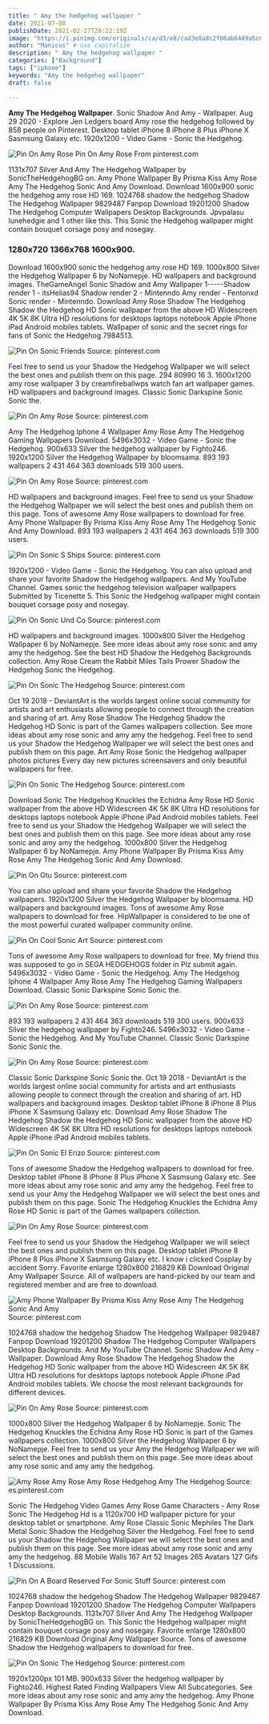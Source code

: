 ```yaml
---
title: " Amy the hedgehog wallpaper "
date: 2021-07-08
publishDate: 2021-02-17T20:22:19Z
image: "https://i.pinimg.com/originals/ca/d3/e8/cad3e8a8c2f06ab6449a5c0ae9876ebc.jpg"
author: "Manicus" # use capitalize
description: " Amy the hedgehog wallpaper "
categories: ["Background"]
tags: ["iphone"]
keywords: "Amy the hedgehog wallpaper"
draft: false

---
```



**Amy The Hedgehog Wallpaper**. Sonic Shadow And Amy - Wallpaper. Aug 29 2020 - Explore Jen Ledgers board Amy rose the hedgehog followed by 858 people on Pinterest. Desktop tablet iPhone 8 iPhone 8 Plus iPhone X Sasmsung Galaxy etc. 1920x1200 - Video Game - Sonic the Hedgehog.

![Pin On Amy Rose](https://i.pinimg.com/originals/62/8e/5f/628e5fd604ea092a7e509718afeab82c.jpg "Pin On Amy Rose")
Pin On Amy Rose From pinterest.com


1131x707 Silver And Amy The Hedgehog Wallpaper by SonicTheHedgehogBG on. Amy Phone Wallpaper By Prisma Kiss Amy Rose Amy The Hedgehog Sonic And Amy Download. Download 1600x900 sonic the hedgehog amy rose HD 169. 1024768 shadow the hedgehog Shadow The Hedgehog Wallpaper 9829487 Fanpop Download 19201200 Shadow The Hedgehog Computer Wallpapers Desktop Backgrounds. Jpvpalasu lunehedgie and 1 other like this. This Sonic the Hedgehog wallpaper might contain bouquet corsage posy and nosegay.

### 1280x720 1366x768 1600x900.

Download 1600x900 sonic the hedgehog amy rose HD 169. 1000x800 Silver the Hedgehog Wallpaper 6 by NoNamepje. HD wallpapers and background images. TheGameAngel Sonic Shadow and Amy Wallpaper 1-----Shadow render 1 - itsHelias94 Shadow render 2 - Mintenndo Amy render - Fentonxd Sonic render - Mintenndo. Download Amy Rose Shadow The Hedgehog Shadow the Hedgehog HD Sonic wallpaper from the above HD Widescreen 4K 5K 8K Ultra HD resolutions for desktops laptops notebook Apple iPhone iPad Android mobiles tablets. Wallpaper of sonic and the secret rings for fans of Sonic the Hedgehog 7984513.


![Pin On Sonic Friends](https://i.pinimg.com/originals/76/e2/66/76e266005c08ff4d9c3d217524c292f0.png "Pin On Sonic Friends")
Source: pinterest.com

Feel free to send us your Shadow the Hedgehog Wallpaper we will select the best ones and publish them on this page. 294 80990 16 3. 1600x1200 amy rose wallpaper 3 by creamfireballwps watch fan art wallpaper games. HD wallpapers and background images. Classic Sonic Darkspine Sonic Sonic the.

![Pin On Amy Rose](https://i.pinimg.com/originals/3b/8f/bf/3b8fbf042a05652eaccc6d452d97d4aa.jpg "Pin On Amy Rose")
Source: pinterest.com

Amy The Hedgehog Iphone 4 Wallpaper Amy Rose Amy The Hedgehog Gaming Wallpapers Download. 5496x3032 - Video Game - Sonic the Hedgehog. 900x633 Silver the hedgehog wallpaper by Fighto246. 1920x1200 Silver the Hedgehog Wallpaper by bloomsama. 893 193 wallpapers 2 431 464 363 downloads 519 300 users.

![Pin On Amy Rose](https://i.pinimg.com/originals/62/8e/5f/628e5fd604ea092a7e509718afeab82c.jpg "Pin On Amy Rose")
Source: pinterest.com

HD wallpapers and background images. Feel free to send us your Shadow the Hedgehog Wallpaper we will select the best ones and publish them on this page. Tons of awesome Amy Rose wallpapers to download for free. Amy Phone Wallpaper By Prisma Kiss Amy Rose Amy The Hedgehog Sonic And Amy Download. 893 193 wallpapers 2 431 464 363 downloads 519 300 users.

![Pin On Sonic S Ships](https://i.pinimg.com/originals/ba/2f/68/ba2f687e9d7ffdaef2529ab00a7e4ff7.png "Pin On Sonic S Ships")
Source: pinterest.com

1920x1200 - Video Game - Sonic the Hedgehog. You can also upload and share your favorite Shadow the Hedgehog wallpapers. And My YouTube Channel. Games sonic the hedgehog television wallpaper wallpapers Submitted by Ticenette 5. This Sonic the Hedgehog wallpaper might contain bouquet corsage posy and nosegay.

![Pin On Sonic Und Co](https://i.pinimg.com/originals/ce/55/57/ce55572367dd41a4fbbd09b811e376ea.jpg "Pin On Sonic Und Co")
Source: pinterest.com

HD wallpapers and background images. 1000x800 Silver the Hedgehog Wallpaper 6 by NoNamepje. See more ideas about amy rose sonic and amy amy the hedgehog. See the best HD Shadow the Hedgehog Backgrounds collection. Amy Rose Cream the Rabbit Miles Tails Prower Shadow the Hedgehog Sonic the Hedgehog.

![Pin On Sonic The Hedgehog](https://i.pinimg.com/736x/03/22/10/0322106ac92203dbc0f4e49898b55300.jpg "Pin On Sonic The Hedgehog")
Source: pinterest.com

Oct 19 2018 - DeviantArt is the worlds largest online social community for artists and art enthusiasts allowing people to connect through the creation and sharing of art. Amy Rose Shadow The Hedgehog Shadow the Hedgehog HD Sonic is part of the Games wallpapers collection. See more ideas about amy rose sonic and amy amy the hedgehog. Feel free to send us your Shadow the Hedgehog Wallpaper we will select the best ones and publish them on this page. Art Amy Rose Sonic the Hedgehog wallpaper photos pictures Every day new pictures screensavers and only beautiful wallpapers for free.

![Pin On Sonic The Hedgehog](https://i.pinimg.com/originals/1e/06/a6/1e06a6b2ddc758d5a274afa2cd925523.png "Pin On Sonic The Hedgehog")
Source: pinterest.com

Download Sonic The Hedgehog Knuckles the Echidna Amy Rose HD Sonic wallpaper from the above HD Widescreen 4K 5K 8K Ultra HD resolutions for desktops laptops notebook Apple iPhone iPad Android mobiles tablets. Feel free to send us your Shadow the Hedgehog Wallpaper we will select the best ones and publish them on this page. See more ideas about amy rose sonic and amy amy the hedgehog. 1000x800 Silver the Hedgehog Wallpaper 6 by NoNamepje. Amy Phone Wallpaper By Prisma Kiss Amy Rose Amy The Hedgehog Sonic And Amy Download.

![Pin On Gtu](https://i.pinimg.com/originals/30/56/b1/3056b1015e50c8f57191b1c30f0f3973.jpg "Pin On Gtu")
Source: pinterest.com

You can also upload and share your favorite Shadow the Hedgehog wallpapers. 1920x1200 Silver the Hedgehog Wallpaper by bloomsama. HD wallpapers and background images. Tons of awesome Amy Rose wallpapers to download for free. HipWallpaper is considered to be one of the most powerful curated wallpaper community online.

![Pin On Cool Sonic Art](https://i.pinimg.com/originals/97/f3/72/97f372335771ff108e2b1150115e419e.png "Pin On Cool Sonic Art")
Source: pinterest.com

Tons of awesome Amy Rose wallpapers to download for free. My friend this was supposed to go in SEGA HEDGEHOGS folder in Plz submit again. 5496x3032 - Video Game - Sonic the Hedgehog. Amy The Hedgehog Iphone 4 Wallpaper Amy Rose Amy The Hedgehog Gaming Wallpapers Download. Classic Sonic Darkspine Sonic Sonic the.

![Pin On Amy Rose](https://i.pinimg.com/originals/42/21/98/422198e32e56f0ca888a3fda7a2f2726.jpg "Pin On Amy Rose")
Source: pinterest.com

893 193 wallpapers 2 431 464 363 downloads 519 300 users. 900x633 Silver the hedgehog wallpaper by Fighto246. 5496x3032 - Video Game - Sonic the Hedgehog. And My YouTube Channel. Classic Sonic Darkspine Sonic Sonic the.

![Pin On Amy Rose](https://i.pinimg.com/originals/01/40/d6/0140d6eed8b6d4fa7acaeb7335918814.jpg "Pin On Amy Rose")
Source: pinterest.com

Classic Sonic Darkspine Sonic Sonic the. Oct 19 2018 - DeviantArt is the worlds largest online social community for artists and art enthusiasts allowing people to connect through the creation and sharing of art. HD wallpapers and background images. Desktop tablet iPhone 8 iPhone 8 Plus iPhone X Sasmsung Galaxy etc. Download Amy Rose Shadow The Hedgehog Shadow the Hedgehog HD Sonic wallpaper from the above HD Widescreen 4K 5K 8K Ultra HD resolutions for desktops laptops notebook Apple iPhone iPad Android mobiles tablets.

![Pin On Sonic El Erizo](https://i.pinimg.com/originals/3b/36/20/3b362076db76521b25d989b68367101b.jpg "Pin On Sonic El Erizo")
Source: pinterest.com

Tons of awesome Shadow the Hedgehog wallpapers to download for free. Desktop tablet iPhone 8 iPhone 8 Plus iPhone X Sasmsung Galaxy etc. See more ideas about amy rose sonic and amy amy the hedgehog. Feel free to send us your Amy the Hedgehog Wallpaper we will select the best ones and publish them on this page. Sonic The Hedgehog Knuckles the Echidna Amy Rose HD Sonic is part of the Games wallpapers collection.

![Pin On Amy Rose](https://i.pinimg.com/originals/f7/0b/a5/f70ba5999d943049f760ddc0c7859c59.jpg "Pin On Amy Rose")
Source: pinterest.com

Feel free to send us your Shadow the Hedgehog Wallpaper we will select the best ones and publish them on this page. Desktop tablet iPhone 8 iPhone 8 Plus iPhone X Sasmsung Galaxy etc. I know i clicked Cosplay by accident Sorry. Favorite enlarge 1280x800 216829 KB Download Original Amy Wallpaper Source. All of wallpapers are hand-picked by our team and registered member and are free to download.

![Amy Phone Wallpaper By Prisma Kiss Amy Rose Amy The Hedgehog Sonic And Amy](https://i.pinimg.com/originals/9f/ed/df/9feddf2a084db3e1348199e0dc418bd4.png "Amy Phone Wallpaper By Prisma Kiss Amy Rose Amy The Hedgehog Sonic And Amy")
Source: pinterest.com

1024768 shadow the hedgehog Shadow The Hedgehog Wallpaper 9829487 Fanpop Download 19201200 Shadow The Hedgehog Computer Wallpapers Desktop Backgrounds. And My YouTube Channel. Sonic Shadow And Amy - Wallpaper. Download Amy Rose Shadow The Hedgehog Shadow the Hedgehog HD Sonic wallpaper from the above HD Widescreen 4K 5K 8K Ultra HD resolutions for desktops laptops notebook Apple iPhone iPad Android mobiles tablets. We choose the most relevant backgrounds for different devices.

![Pin On Amy Rose](https://i.pinimg.com/736x/ae/c7/ac/aec7acd99862a186161391e53cecb4ed.jpg "Pin On Amy Rose")
Source: pinterest.com

1000x800 Silver the Hedgehog Wallpaper 6 by NoNamepje. Sonic The Hedgehog Knuckles the Echidna Amy Rose HD Sonic is part of the Games wallpapers collection. 1000x800 Silver the Hedgehog Wallpaper 6 by NoNamepje. Feel free to send us your Amy the Hedgehog Wallpaper we will select the best ones and publish them on this page. See more ideas about amy rose sonic and amy amy the hedgehog.

![Amy Rose Amy Rose Amy Rose Hedgehog Amy The Hedgehog](https://i.pinimg.com/originals/0a/80/a6/0a80a628910191029a46f73454d7eacd.png "Amy Rose Amy Rose Amy Rose Hedgehog Amy The Hedgehog")
Source: es.pinterest.com

Sonic The Hedgehog Video Games Amy Rose Game Characters - Amy Rose Sonic The Hedgehog Hd is a 1120x700 HD wallpaper picture for your desktop tablet or smartphone. Amy Rose Classic Sonic Mephiles The Dark Metal Sonic Shadow the Hedgehog Silver the Hedgehog. Feel free to send us your Shadow the Hedgehog Wallpaper we will select the best ones and publish them on this page. See more ideas about amy rose sonic and amy amy the hedgehog. 88 Mobile Walls 167 Art 52 Images 265 Avatars 127 Gifs 1 Discussions.

![Pin On A Board Reserved For Sonic Stuff](https://i.pinimg.com/originals/b8/0a/e4/b80ae4a2e0cd1ad0cc67c56535dc2494.jpg "Pin On A Board Reserved For Sonic Stuff")
Source: pinterest.com

1024768 shadow the hedgehog Shadow The Hedgehog Wallpaper 9829487 Fanpop Download 19201200 Shadow The Hedgehog Computer Wallpapers Desktop Backgrounds. 1131x707 Silver And Amy The Hedgehog Wallpaper by SonicTheHedgehogBG on. This Sonic the Hedgehog wallpaper might contain bouquet corsage posy and nosegay. Favorite enlarge 1280x800 216829 KB Download Original Amy Wallpaper Source. Tons of awesome Shadow the Hedgehog wallpapers to download for free.

![Pin On Sonic The Hedgehog](https://i.pinimg.com/originals/ca/d3/e8/cad3e8a8c2f06ab6449a5c0ae9876ebc.jpg "Pin On Sonic The Hedgehog")
Source: pinterest.com

1920x1200px 101 MB. 900x633 Silver the hedgehog wallpaper by Fighto246. Highest Rated Finding Wallpapers View All Subcategories. See more ideas about amy rose sonic and amy amy the hedgehog. Amy Phone Wallpaper By Prisma Kiss Amy Rose Amy The Hedgehog Sonic And Amy Download.

